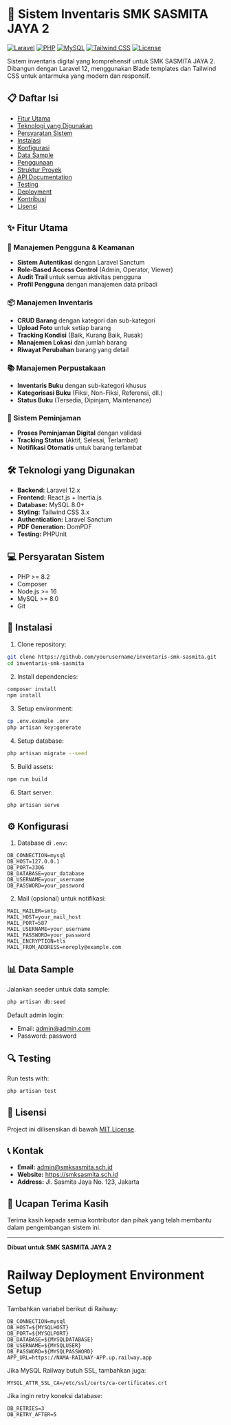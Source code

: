 # 🏫 Sistem Inventaris SMK SASMITA JAYA 2

[![Laravel](https://img.shields.io/badge/Laravel-12.x-red.svg)](https://laravel.com)
[![PHP](https://img.shields.io/badge/PHP-8.2+-blue.svg)](https://php.net)
[![MySQL](https://img.shields.io/badge/MySQL-8.0+-orange.svg)](https://mysql.com)
[![Tailwind CSS](https://img.shields.io/badge/Tailwind_CSS-3.x-38B2AC.svg)](https://tailwindcss.com)
[![License](https://img.shields.io/badge/License-MIT-green.svg)](LICENSE)

Sistem inventaris digital yang komprehensif untuk SMK SASMITA JAYA 2. Dibangun dengan Laravel 12, menggunakan Blade templates dan Tailwind CSS untuk antarmuka yang modern dan responsif.

## 📋 Daftar Isi

- [Fitur Utama](#-fitur-utama)
- [Teknologi yang Digunakan](#-teknologi-yang-digunakan)
- [Persyaratan Sistem](#-persyaratan-sistem)
- [Instalasi](#-instalasi)
- [Konfigurasi](#-konfigurasi)
- [Data Sample](#-data-sample)
- [Penggunaan](#-penggunaan)
- [Struktur Proyek](#-struktur-proyek)
- [API Documentation](#-api-documentation)
- [Testing](#-testing)
- [Deployment](#-deployment)
- [Kontribusi](#-kontribusi)
- [Lisensi](#-lisensi)

## ✨ Fitur Utama

### 🔐 Manajemen Pengguna & Keamanan
- **Sistem Autentikasi** dengan Laravel Sanctum
- **Role-Based Access Control** (Admin, Operator, Viewer)
- **Audit Trail** untuk semua aktivitas pengguna
- **Profil Pengguna** dengan manajemen data pribadi

### 📦 Manajemen Inventaris
- **CRUD Barang** dengan kategori dan sub-kategori
- **Upload Foto** untuk setiap barang
- **Tracking Kondisi** (Baik, Kurang Baik, Rusak)
- **Manajemen Lokasi** dan jumlah barang
- **Riwayat Perubahan** barang yang detail

### 📚 Manajemen Perpustakaan
- **Inventaris Buku** dengan sub-kategori khusus
- **Kategorisasi Buku** (Fiksi, Non-Fiksi, Referensi, dll.)
- **Status Buku** (Tersedia, Dipinjam, Maintenance)

### 🔄 Sistem Peminjaman
- **Proses Peminjaman Digital** dengan validasi
- **Tracking Status** (Aktif, Selesai, Terlambat)
- **Notifikasi Otomatis** untuk barang terlambat

## 🛠 Teknologi yang Digunakan

- **Backend:** Laravel 12.x
- **Frontend:** React.js + Inertia.js
- **Database:** MySQL 8.0+
- **Styling:** Tailwind CSS 3.x
- **Authentication:** Laravel Sanctum
- **PDF Generation:** DomPDF
- **Testing:** PHPUnit

## 💻 Persyaratan Sistem

- PHP >= 8.2
- Composer
- Node.js >= 16
- MySQL >= 8.0
- Git

## 🚀 Instalasi

1. Clone repository:
```bash
git clone https://github.com/yourusername/inventaris-smk-sasmita.git
cd inventaris-smk-sasmita
```

2. Install dependencies:
```bash
composer install
npm install
```

3. Setup environment:
```bash
cp .env.example .env
php artisan key:generate
```

4. Setup database:
```bash
php artisan migrate --seed
```

5. Build assets:
```bash
npm run build
```

6. Start server:
```bash
php artisan serve
```

## ⚙️ Konfigurasi

1. Database di `.env`:
```env
DB_CONNECTION=mysql
DB_HOST=127.0.0.1
DB_PORT=3306
DB_DATABASE=your_database
DB_USERNAME=your_username
DB_PASSWORD=your_password
```

2. Mail (opsional) untuk notifikasi:
```env
MAIL_MAILER=smtp
MAIL_HOST=your_mail_host
MAIL_PORT=587
MAIL_USERNAME=your_username
MAIL_PASSWORD=your_password
MAIL_ENCRYPTION=tls
MAIL_FROM_ADDRESS=noreply@example.com
```

## 📊 Data Sample

Jalankan seeder untuk data sample:
```bash
php artisan db:seed
```

Default admin login:
- Email: admin@admin.com
- Password: password

## 🔍 Testing

Run tests with:
```bash
php artisan test
```

## 📝 Lisensi

Project ini dilisensikan di bawah [MIT License](LICENSE).

## 📞 Kontak

- **Email:** admin@smksasmita.sch.id
- **Website:** https://smksasmita.sch.id
- **Address:** Jl. Sasmita Jaya No. 123, Jakarta

## 🙏 Ucapan Terima Kasih

Terima kasih kepada semua kontributor dan pihak yang telah membantu dalam pengembangan sistem ini.

---

**Dibuat untuk SMK SASMITA JAYA 2**

# Railway Deployment Environment Setup

Tambahkan variabel berikut di Railway:

```
DB_CONNECTION=mysql
DB_HOST=${MYSQLHOST}
DB_PORT=${MYSQLPORT}
DB_DATABASE=${MYSQLDATABASE}
DB_USERNAME=${MYSQLUSER}
DB_PASSWORD=${MYSQLPASSWORD}
APP_URL=https://NAMA-RAILWAY-APP.up.railway.app
```

Jika MySQL Railway butuh SSL, tambahkan juga:
```
MYSQL_ATTR_SSL_CA=/etc/ssl/certs/ca-certificates.crt
```

Jika ingin retry koneksi database:
```
DB_RETRIES=3
DB_RETRY_AFTER=5
```

